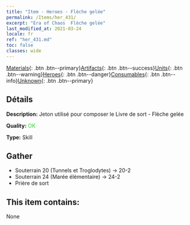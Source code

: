 ```yaml
---
title: "Item - Heroes - Flèche gelée"
permalink: /Items/her_431/
excerpt: "Era of Chaos  Flèche gelée"
last_modified_at: 2021-03-24
locale: fr
ref: "her_431.md"
toc: false
classes: wide
---
```

 [Materials](/fr/Items/){: .btn .btn--primary}[Artifacts](/fr/Items/Artifacts/){: .btn .btn--success}[Units](/fr/Items/Units/){: .btn .btn--warning}[Heroes](/fr/Items/Heroes/){: .btn .btn--danger}[Consumables](/fr/Items/Consumables/){: .btn .btn--info}[Unknown](/fr/Items/Unknown/){: .btn .btn--primary}

## Détails
 **Description:** Jeton utilisé pour composer le Livre de sort - Flèche gelée

 **Quality:** <span style="color: #32CD32">OK</span>

 **Type:** Skill

## Gather

*    Souterrain 20 (Tunnels et Troglodytes) -> 20-2 
*    Souterrain 24 (Marée élémentaire) -> 24-2 
*    Prière de sort 

## This item contains:

  None

